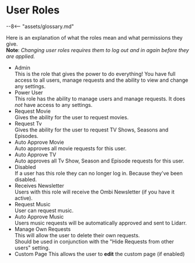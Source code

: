 # User Roles

 --8<-- "assets/glossary.md"

Here is an explanation of what the roles mean and what permissions they give.  
**Note**: _Changing user roles requires them to log out and in again before they are applied._  

* Admin  
This is the role that gives the power to do everything! You have full access to all users, manage requests and the ability to view and change any settings.
* Power User  
This role has the ability to manage users and manage requests. It does _not_ have access to any settings.
* Request Movie  
Gives the ability for the user to request movies.
* Request Tv  
Gives the ability for the user to request TV Shows, Seasons and Episodes.
* Auto Approve Movie  
Auto approves all movie requests for this user.
* Auto Approve TV  
Auto approves all Tv Show, Season and Episode requests for this user.
* Disabled  
If a user has this role they can no longer log in. Because they've been disabled.
* Receives Newsletter  
Users with this role will receive the Ombi Newsletter (if you have it active).
* Request Music  
User can request music.
* Auto Approve Music  
Users music requests will be automatically approved and sent to Lidarr.
* Manage Own Requests  
This will allow the user to delete their own requests.  
Should be used in conjunction with the "Hide Requests from other users" setting.
* Custom Page
This allows the user to **edit** the custom page (if enabled)
